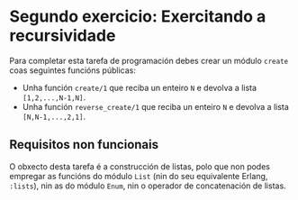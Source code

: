 # Segundo exercicio: Exercitando a recursividade

Para completar esta tarefa de programación debes crear un módulo
`create` coas seguintes funcións públicas:

+ Unha función `create/1` que reciba un enteiro `N` e devolva a lista
`[1,2,...,N-1,N]`.
+ Unha función `reverse_create/1` que reciba un enteiro `N` e devolva
a lista `[N,N-1,...,2,1]`.

## Requisitos non funcionais

O obxecto desta tarefa é a construcción de listas, polo que non podes
empregar as funcións do módulo `List` (nin do seu equivalente Erlang,
`:lists`), nin as do módulo `Enum`, nin o operador de concatenación de
listas.
